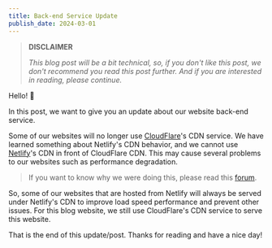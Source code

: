 ```yaml
---
title: Back-end Service Update
publish_date: 2024-03-01
---
```


> **DISCLAIMER**
>
> *This blog post will be a bit technical, so, if you don't like this post, we don't recommend you read this post further. And if you are interested in reading, please continue.*

Hello! 👋

In this post, we want to give you an update about our website back-end service.

Some of our websites will no longer use [CloudFlare](https://www.cloudflare.com)'s CDN service. We have learned something about Netlify's CDN behavior, and we cannot use [Netlify](https://www.netlify.com)'s CDN in front of CloudFlare CDN. This may cause several problems to our websites such as performance degradation.

> If you want to know why we were doing this, please read this [forum](https://answers.netlify.com/t/support-guide-what-problems-could-occur-when-using-cloudflare-in-front-of-netlify/138).

So, some of our websites that are hosted from Netlify will always be served under Netlify's CDN to improve load speed performance and prevent other issues. For this blog website, we still use CloudFlare's CDN service to serve this website.

That is the end of this update/post. Thanks for reading and have a nice day!